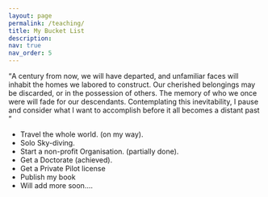 ```yaml
---
layout: page
permalink: /teaching/
title: My Bucket List
description: 
nav: true
nav_order: 5
---
```


<p><q>A century from now, we will have departed, and unfamiliar faces will inhabit the homes we labored to construct. Our cherished belongings may be discarded, or in the possession of others. The memory of who we once were will fade for our descendants. Contemplating this inevitability, I pause and consider what I want to accomplish before it all becomes a distant past </q></p>
<ul>
<li>Travel the whole world. (on my way).</li>
<li>Solo Sky-diving. </li>
<li>Start a non-profit Organisation. (partially done).</li>
<li>Get a Doctorate (achieved).</li>
<li>Get a Private Pilot license </li>
<li> Publish my book </li>

<li>Will add more soon....</li>
</ul>  



